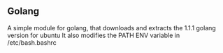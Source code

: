 ## Golang

A simple module for golang, that downloads and extracts the 1.1.1 golang version for ubuntu
It also modifies the PATH ENV variable in /etc/bash.bashrc
